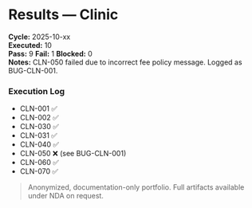 # Results — Clinic

**Cycle:** 2025-10-xx  
**Executed:** 10  
**Pass:** 9  **Fail:** 1  **Blocked:** 0  
**Notes:** CLN-050 failed due to incorrect fee policy message. Logged as BUG-CLN-001.

### Execution Log
- CLN-001 ✅
- CLN-002 ✅
- CLN-030 ✅
- CLN-031 ✅
- CLN-040 ✅
- CLN-050 ❌ (see BUG-CLN-001)
- CLN-060 ✅
- CLN-070 ✅

> Anonymized, documentation-only portfolio. Full artifacts available under NDA on request.
